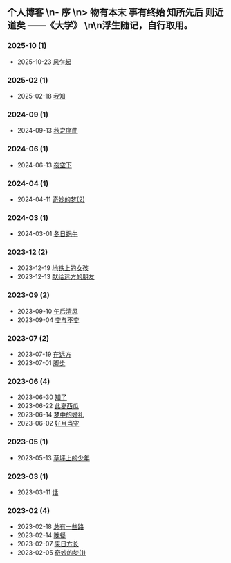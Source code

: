 ## 个人博客 \n- 序 \n> 物有本末 事有终始 知所先后 则近道矣 ——《大学》 \n\n浮生随记，自行取用。  
### **2025-10** (1)  
- 2025-10-23 [风乍起](https://hokis.github.io/2025/10/23/%E9%A3%8E%E4%B9%8D%E8%B5%B7/)  
  
  
### **2025-02** (1)  
- 2025-02-18 [我知](https://hokis.github.io/2025/02/18/%E6%88%91%E7%9F%A5/)  
  
  
### **2024-09** (1)  
- 2024-09-13 [秋之序曲](https://hokis.github.io/2024/09/13/%E7%A7%8B%E4%B9%8B%E5%BA%8F%E6%9B%B2/)  
  
  
### **2024-06** (1)  
- 2024-06-13 [夜空下](https://hokis.github.io/2024/06/13/%E5%A4%9C%E7%A9%BA%E4%B8%8B/)  
  
  
### **2024-04** (1)  
- 2024-04-11 [奇妙的梦(2)](https://hokis.github.io/2024/04/11/%E5%A5%87%E5%A6%99%E7%9A%84%E6%A2%A6-2/)  
  
  
### **2024-03** (1)  
- 2024-03-01 [冬日蜗牛](https://hokis.github.io/2024/03/01/%E5%86%AC%E6%97%A5%E8%9C%97%E7%89%9B/)  
  
  
### **2023-12** (2)  
- 2023-12-19 [地铁上的女孩](https://hokis.github.io/2023/12/19/%E5%9C%B0%E9%93%81%E4%B8%8A%E7%9A%84%E5%A5%B3%E5%AD%A9/)  
- 2023-12-13 [献给远方的朋友](https://hokis.github.io/2023/12/13/%E7%8C%AE%E7%BB%99%E8%BF%9C%E6%96%B9%E7%9A%84%E6%9C%8B%E5%8F%8B/)  
  
  
### **2023-09** (2)  
- 2023-09-10 [午后清风](https://hokis.github.io/2023/09/10/%E5%8D%88%E5%90%8E%E6%B8%85%E9%A3%8E/)  
- 2023-09-04 [变与不变](https://hokis.github.io/2023/09/04/%E5%8F%98%E4%B8%8E%E4%B8%8D%E5%8F%98/)  
  
  
### **2023-07** (2)  
- 2023-07-19 [在远方](https://hokis.github.io/2023/07/19/%E5%9C%A8%E8%BF%9C%E6%96%B9/)  
- 2023-07-01 [脚步](https://hokis.github.io/2023/07/01/%E8%84%9A%E6%AD%A5/)  
  
  
### **2023-06** (4)  
- 2023-06-30 [知了](https://hokis.github.io/2023/06/30/%E7%9F%A5%E4%BA%86/)  
- 2023-06-22 [此夏西瓜](https://hokis.github.io/2023/06/22/%E6%AD%A4%E5%A4%8F%E8%A5%BF%E7%93%9C/)  
- 2023-06-14 [梦中的婚礼](https://hokis.github.io/2023/06/14/%E6%A2%A6%E4%B8%AD%E7%9A%84%E5%A9%9A%E7%A4%BC/)  
- 2023-06-02 [好月当空](https://hokis.github.io/2023/06/02/%E5%A5%BD%E6%9C%88%E5%BD%93%E7%A9%BA/)  
  
  
### **2023-05** (1)  
- 2023-05-13 [草坪上的少年](https://hokis.github.io/2023/05/13/%E8%8D%89%E5%9D%AA%E4%B8%8A%E7%9A%84%E5%B0%91%E5%B9%B4/)  
  
  
### **2023-03** (1)  
- 2023-03-11 [话](https://hokis.github.io/2023/03/11/%E8%AF%9D/)  
  
  
### **2023-02** (4)  
- 2023-02-18 [总有一些路](https://hokis.github.io/2023/02/18/%E6%80%BB%E6%9C%89%E4%B8%80%E4%BA%9B%E8%B7%AF/)  
- 2023-02-14 [晚餐](https://hokis.github.io/2023/02/14/%E6%99%9A%E9%A4%90/)  
- 2023-02-07 [来日方长](https://hokis.github.io/2023/02/07/%E6%9D%A5%E6%97%A5%E6%96%B9%E9%95%BF/)  
- 2023-02-05 [奇妙的梦(1)](https://hokis.github.io/2023/02/05/%E5%A5%87%E5%A6%99%E7%9A%84%E6%A2%A6-1/)  
  
